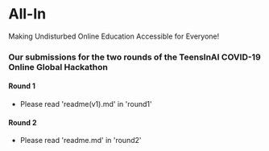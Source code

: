 # All-In
Making Undisturbed Online Education Accessible for Everyone!

### Our submissions for the two rounds of the TeensInAI COVID-19 Online Global Hackathon

#### Round 1
* Please read 'readme(v1).md' in 'round1'

#### Round 2
* Please read 'readme.md' in 'round2'
